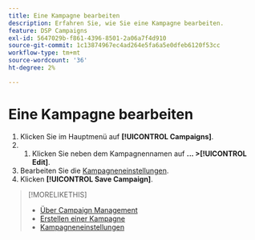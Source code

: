 ```yaml
---
title: Eine Kampagne bearbeiten
description: Erfahren Sie, wie Sie eine Kampagne bearbeiten.
feature: DSP Campaigns
exl-id: 5647029b-f861-4396-8501-2a06a7f4d910
source-git-commit: 1c13874967ec4ad264e5fa6a5e0dfeb6120f53cc
workflow-type: tm+mt
source-wordcount: '36'
ht-degree: 2%

---
```


# Eine Kampagne bearbeiten

1. Klicken Sie im Hauptmenü auf **[!UICONTROL Campaigns]**.
1. 
   1. Klicken Sie neben dem Kampagnennamen auf  **... >[!UICONTROL Edit]**.
1. Bearbeiten Sie die [Kampagneneinstellungen](campaign-settings.md).
1. Klicken **[!UICONTROL Save Campaign]**.

>[!MORELIKETHIS]
>
>* [Über Campaign Management](campaign-about.md)
>* [Erstellen einer Kampagne](campaign-create.md)
>* [Kampagneneinstellungen](campaign-settings.md)

